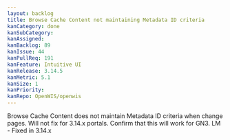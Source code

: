 ```yaml
---
layout: backlog
title: Browse Cache Content not maintaining Metadata ID criteria
kanCategory: done
kanSubCategory: 
kanAssigned:
kanBacklog: 89
kanIssue: 44
kanPullReq: 191
kanFeature: Intuitive UI
kanRelease: 3.14.5
kanMetric: 5.1
kanSize: 1
kanPriority:
kanRepo: OpenWIS/openwis
---
```

Browse Cache Content does not maintain Metadata ID criteria when change pages. Will not fix for 3.14.x portals. Confirm that this will work for GN3. LM - Fixed in 3.14.x
